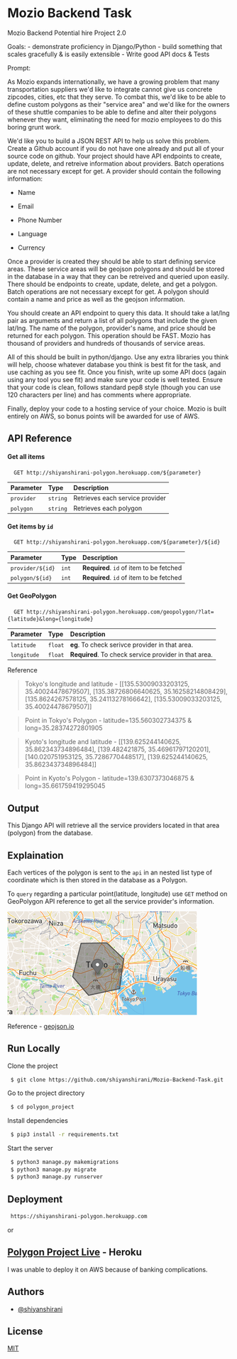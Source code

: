 # Mozio Backend Task

Mozio Backend Potential hire Project 2.0

Goals: - demonstrate proficiency in Django/Python - build something that scales gracefully & is easily extensible - Write good API docs & Tests

Prompt:

As Mozio expands internationally, we have a growing problem that many transportation suppliers we'd like to integrate cannot give us concrete zipcodes, cities, etc that they serve. To combat this, we'd like to be able to define custom polygons as their "service area" and we'd like for the owners of these shuttle companies to be able to define and alter their polygons whenever they want, eliminating the need for mozio employees to do this boring grunt work.

We'd like you to build a JSON REST API to help us solve this problem. Create a Github account if you do not have one already and put all of your source code on github. Your project should have API endpoints to create, update, delete, and retreive information about providers. Batch operations are not necessary except for get. A provider should contain the following information:

- Name

- Email

- Phone Number

- Language

- Currency

Once a provider is created they should be able to start defining service areas. These service areas will be geojson polygons and should be stored in the database in a way that they can be retreived and queried upon easily. There should be endpoints to create, update, delete, and get a polygon. Batch operations are not necessary except for get. A polygon should contain a name and price as well as the geojson information.

You should create an API endpoint to query this data. It should take a lat/lng pair as arguments and return a list of all polygons that include the given lat/lng. The name of the polygon, provider's name, and price should be returned for each polygon. This operation should be FAST. Mozio has thousand of providers and hundreds of thousands of service areas.

All of this should be built in python/django. Use any extra libraries you think will help, choose whatever database you think is best fit for the task, and use caching as you see fit. Once you finish, write up some API docs (again using any tool you see fit) and make sure your code is well tested. Ensure that your code is clean, follows standard pep8 style (though you can use 120 characters per line) and has comments where appropriate.

Finally, deploy your code to a hosting service of your choice. Mozio is built entirely on AWS, so bonus points will be awarded for use of AWS.

## API Reference

#### Get all items

```http
  GET http://shiyanshirani-polygon.herokuapp.com/${parameter}
```

| Parameter  | Type     | Description                     |
| :--------- | :------- | :------------------------------ |
| `provider` | `string` | Retrieves each service provider |
| `polygon`  | `string` | Retrieves each polygon          |

#### Get items by `id`

```http
  GET http://shiyanshirani-polygon.herokuapp.com/${parameter}/${id}
```

| Parameter        | Type  | Description                              |
| :--------------- | :---- | :--------------------------------------- |
| `provider/${id}` | `int` | **Required**. `id` of item to be fetched |
| `polygon/${id}`  | `int` | **Required**. `id` of item to be fetched |

#### Get GeoPolygon

```http
  GET http://shiyanshirani-polygon.herokuapp.com/geopolygon/?lat={latitude}&long={longitude}
```

| Parameter   | Type    | Description                                           |
| :---------- | :------ | :---------------------------------------------------- |
| `latitude`  | `float` | **eg**. To check serivce provider in that area.       |
| `longitude` | `float` | **Required**. To check service provider in that area. |

Reference

> Tokyo's longitude and latitude - [[135.53009033203125, 35.40024478679507], [135.38726806640625, 35.16258214808429], [135.8624267578125, 35.24113278166642], [135.53009033203125, 35.40024478679507]]

> Point in Tokyo's Polygon - latitude=135.560302734375 & long=35.28374272801905

> Kyoto's longitude and latitude - [[139.625244140625, 35.862343734896484], [139.482421875, 35.46961797120201], [140.020751953125, 35.7286770448517], [139.625244140625, 35.862343734896484]]

> Point in Kyoto's Polygon - latitude=139.6307373046875 & long=35.661759419295045

## Output

This Django API will retrieve all the service providers located in that area (polygon) from the database.

## Explaination

Each vertices of the polygon is sent to the `api` in an nested list type of coordinate which is then stored in the database as a Polygon.

To `query` regarding a particular point(latitude, longitude) use `GET` method on GeoPolygon API reference to get all the service provider's information.

![Tokyo](assets/Tokyo.png)

Reference - [geojson.io](https://geojson.io/#map=3/30.07/51.33)

## Run Locally

Clone the project

```console
 $ git clone https://github.com/shiyanshirani/Mozio-Backend-Task.git
```

Go to the project directory

```bash
 $ cd polygon_project
```

Install dependencies

```bash
 $ pip3 install -r requirements.txt
```

Start the server

```bash
 $ python3 manage.py makemigrations
 $ python3 manage.py migrate
 $ python3 manage.py runserver
```

## Deployment

```bash
 https://shiyanshirani-polygon.herokuapp.com
```

or

## [Polygon Project Live](https://shiyanshirani-polygon.herokuapp.com/provider) - Heroku

I was unable to deploy it on AWS because of banking complications.

## Authors

- [@shiyanshirani](https://www.github.com/shiyanshirani)

## License

[MIT](https://choosealicense.com/licenses/mit/)
